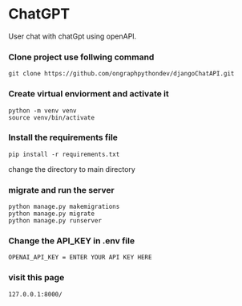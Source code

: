 # ChatGPT
User chat with chatGpt using openAPI.

### Clone project use follwing command
```
git clone https://github.com/ongraphpythondev/djangoChatAPI.git
```
### Create virtual enviorment and activate it 
```
python -m venv venv
source venv/bin/activate
```
### Install the requirements file
```
pip install -r requirements.txt
```

change the directory to main directory
### migrate and run the server
```
python manage.py makemigrations
python manage.py migrate
python manage.py runserver
```
### Change the API_KEY in .env file
```
OPENAI_API_KEY = ENTER YOUR API KEY HERE
```

### visit this page 
```
127.0.0.1:8000/
```

